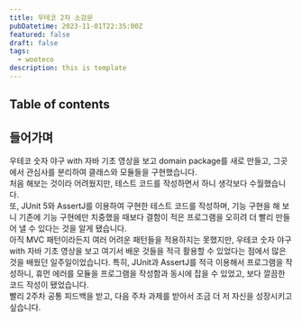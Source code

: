 ```yaml
---
title: 우테코 2차 소감문
pubDatetime: 2023-11-01T22:35:00Z
featured: false
draft: false
tags:
  - wooteco
description: this is template
---
```


## Table of contents

## 들어가며

우테코 숫자 야구 with 자바 기초 영상을 보고 domain package를 새로 만들고, 그곳에서 관심사를 분리하여 클래스와 모듈들을 구현했습니다.  
처음 해보는 것이라 어려웠지만, 테스트 코드를 작성하면서 하니 생각보다 수월했습니다.  
또, JUnit 5와 AssertJ를 이용하여 구현한 테스트 코드를 작성하며, 기능 구현을 해 보니 기존에 기능 구현에만 치중했을 때보다 결함이 적은 프로그램을 오히려 더 빨리 만들어 낼 수 있다는 것을 알게 됐습니다.  
아직 MVC 패턴이라든지 여러 어려운 패턴들을 적용하지는 못했지만, 우테코 숫자 야구 with 자바 기초 영상을 보고 여기서 배운 것들을 적극 활용할 수 있었다는 점에서 많은 것을 배웠던 일주일이었습니다.
특히, JUnit과 AssertJ를 적극 이용해서 프로그램을 작성하니, 휴먼 에러를 모듈을 프로그램을 작성함과 동시에 잡을 수 있었고, 보다 깔끔한 코드 작성이 됐었습니다.  
빨리 2주차 공통 피드백을 받고, 다음 주차 과제를 받아서 조금 더 저 자신을 성장시키고 싶습니다.
